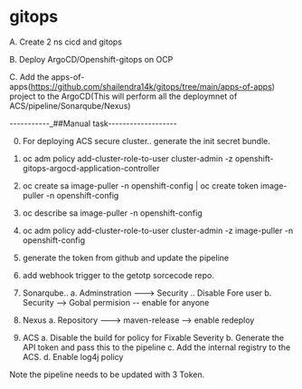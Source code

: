 # gitops

A. Create 2 ns cicd and gitops

B. Deploy ArgoCD/Openshift-gitops on OCP

C. Add the apps-of-apps(https://github.com/shailendra14k/gitops/tree/main/apps-of-apps) project to the ArgoCD(This will perform all the deploymnet of ACS/pipeline/Sonarqube/Nexus)

-----------_##Manual task-------------------

0. For deploying ACS secure cluster.. generate the init secret bundle. 

1. oc adm policy add-cluster-role-to-user  cluster-admin -z openshift-gitops-argocd-application-controller

2. oc create sa image-puller -n openshift-config |  oc create token image-puller -n openshift-config

3. oc describe sa image-puller -n openshift-config

4. oc adm policy add-cluster-role-to-user  cluster-admin -z image-puller -n openshift-config

5. generate the token from github and update the pipeline

6. add webhook trigger to the getotp sorcecode repo.

7. Sonarqube.. 
    a. Adminstration ---> Security .. Disable Fore user 
    b. Security --> Gobal permision -- enable for anyone

8. Nexus
    a. Repository ---> maven-release --> enable redeploy


9. ACS 
    a. Disable the build for policy for Fixable Severity
    b. Generate the API token and pass this to the pipeline
    c. Add the internal registry to the ACS. 
    d. Enable log4j policy

Note the pipeline needs to be updated with 3 Token.
